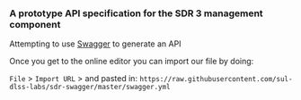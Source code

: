### A prototype API specification for the SDR 3 management component

Attempting to use [Swagger](https://editor.swagger.io//#/) to generate an API

Once you get to the online editor you can import our file by doing:

`File` > `Import URL` > and pasted in: `https://raw.githubusercontent.com/sul-dlss-labs/sdr-swagger/master/swagger.yml`
